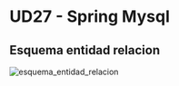 # UD27 - Spring Mysql

## Esquema entidad relacion

![esquema_entidad_relacion](https://user-images.githubusercontent.com/67373492/169719287-2d72eb71-a2bb-4b33-98df-edb1b90cd364.png)
